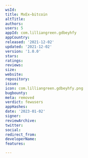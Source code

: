 ```yaml
---
wsId: 
title: MxEx—bitcoin
altTitle: 
authors: 
users: 5
appId: com.lilliangreen.gdbeyhfy
appCountry: 
released: '2021-12-02'
updated: '2021-12-02'
version: '1.0.0'
stars: 
ratings: 
reviews: 
size: 
website: 
repository: 
issue: 
icon: com.lilliangreen.gdbeyhfy.png
bugbounty: 
meta: removed
verdict: fewusers
appHashes: 
date: '2023-01-02'
signer: 
reviewArchive: 
twitter: 
social: 
redirect_from: 
developerName: 
features: 

---
```


